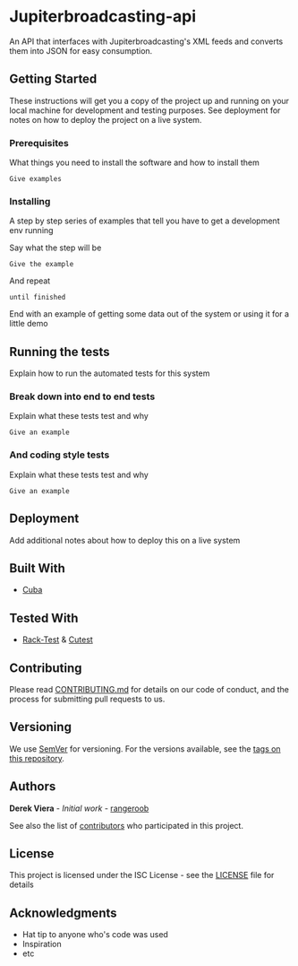 # Jupiterbroadcasting-api

An API that interfaces with Jupiterbroadcasting's XML feeds and converts them into JSON for easy consumption.

## Getting Started

These instructions will get you a copy of the project up and running on your local machine for development and testing purposes. See deployment for notes on how to deploy the project on a live system.

### Prerequisites

What things you need to install the software and how to install them

```
Give examples
```

### Installing

A step by step series of examples that tell you have to get a development env running

Say what the step will be

```
Give the example
```

And repeat

```
until finished
```

End with an example of getting some data out of the system or using it for a little demo

## Running the tests

Explain how to run the automated tests for this system

### Break down into end to end tests

Explain what these tests test and why

```
Give an example
```

### And coding style tests

Explain what these tests test and why

```
Give an example
```

## Deployment

Add additional notes about how to deploy this on a live system

## Built With

* [Cuba](https://github.com/soveran/cuba)

## Tested With

* [Rack-Test](https://github.com/rack-test/rack-test) & [Cutest](https://github.com/djanowski/cutest)


## Contributing

Please read [CONTRIBUTING.md]() for details on our code of conduct, and the process for submitting pull requests to us.

## Versioning

We use [SemVer](http://semver.org/) for versioning. For the versions available, see the [tags on this repository](https://github.com/your/project/tags). 

## Authors

**Derek Viera** - *Initial work* - [rangeroob](https://github.com/rangeroob)

See also the list of [contributors](https://github.com/your/project/contributors) who participated in this project.

## License

This project is licensed under the ISC License - see the [LICENSE](LICENSE) file for details

## Acknowledgments

* Hat tip to anyone who's code was used
* Inspiration
* etc


